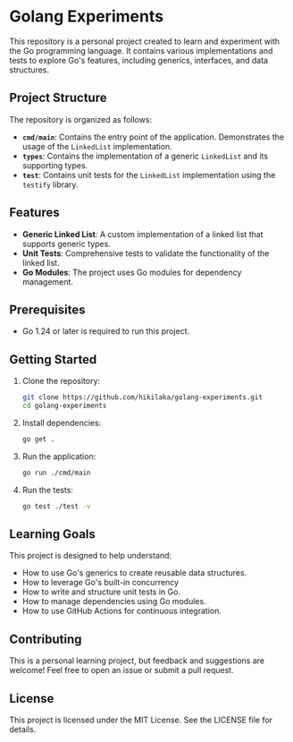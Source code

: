 # Golang Experiments

This repository is a personal project created to learn and experiment with the Go programming language. It contains various implementations and tests to explore Go's features, including generics, interfaces, and data structures.

## Project Structure

The repository is organized as follows:

- **`cmd/main`**: Contains the entry point of the application. Demonstrates the usage of the `LinkedList` implementation.
- **`types`**: Contains the implementation of a generic `LinkedList` and its supporting types.
- **`test`**: Contains unit tests for the `LinkedList` implementation using the `testify` library.

## Features

- **Generic Linked List**: A custom implementation of a linked list that supports generic types.
- **Unit Tests**: Comprehensive tests to validate the functionality of the linked list.
- **Go Modules**: The project uses Go modules for dependency management.

## Prerequisites

- Go 1.24 or later is required to run this project.

## Getting Started

1. Clone the repository:
   ```bash
   git clone https://github.com/hikilaka/golang-experiments.git
   cd golang-experiments
   ```

2. Install dependencies:
    ```bash
    go get .
    ```

3. Run the application:
    ```bash
    go run ./cmd/main
    ```

4. Run the tests:
    ```bash
    go test ./test -v
    ```

## Learning Goals
This project is designed to help understand:
* How to use Go's generics to create reusable data structures.
* How to leverage Go's built-in concurrency
* How to write and structure unit tests in Go.
* How to manage dependencies using Go modules.
* How to use GitHub Actions for continuous integration.

## Contributing
This is a personal learning project, but feedback and suggestions are welcome! Feel free to open an issue or submit a pull request.

## License
This project is licensed under the MIT License. See the LICENSE file for details.